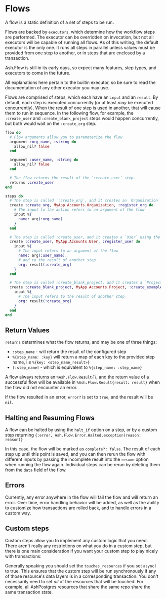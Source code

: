 # Flows

A flow is a static definition of a set of steps to be run.

Flows are backed by `executors`, which determine how the workflow steps are performed.
The executor can be overridden on invocation, but not all executors will be capable of running all flows.
As of this writing, the default executor is the only one. It runs all steps in parallel unless values must be provided from one step to another, or in steps that are enclosed by a transaction.

Ash.Flow is still in its early days, so expect many features, step types, and executors to come in the future.

All explanations here pertain to the builtin executor, so be sure to read the documentation of any other executor you may use.

Flows are comprised of steps, which each have an `input` and an `result`. By default, each step is executed concurrently (or at least *may* be executed concurrently). When the result of one step is used in another, that will cause them to run in sequence. In the following flow, for example, the `:create_user` and `:create_blank_project` steps would happen concurrently, but both would wait on the `:create_org` step.


```elixir
flow do
  # Flow arguments allow you to parameterize the flow
  argument :org_name, :string do
    allow_nil? false
  end

  argument :user_name, :string do
    allow_nil? false
  end

  # The flow returns the result of the `:create_user` step.
  returns :create_user
end

steps do
  # The step is called `:create_org`, and it creates an `Organization` using the `register_org` action.
  create :create_org, MyApp.Accounts.Organization, :register_org do
    # The input to the action refers to an argument of the flow
    input %{
      name: arg(:org_name)
    }
  end

  # The step is called :create_user, and it creates a `User` using the `:register_user` action.
  create :create_user, MyApp.Accounts.User, :register_user do
    input %{
      # The input refers to an argument of the flow
      name: arg(:user_name),
      # and to the result of another step
      org: result(:create_org)
    }
  end

  # The step is called :create_blank_project, and it creates a `Project` using the `:register_user` action.
  create :create_blank_project, MyApp.Accounts.Project, :create_example do
    input %{
      # The input refers to the result of another step
      org: result(:create_org)
    }
  end
end
```

## Return Values

`returns` determines what the flow returns, and may be one of three things:

- `:step_name` - will return the result of the configured step
- `%{step_name: :key}` will return a map of each key to the provided step name, i.e `%{key: <step_name_result>}`
- `[:step_name]` - which is equivalent to `%{step_name: :step_name}`

A flow always returns an `%Ash.Flow.Result{}`, and the return value of a successful flow will be available in `%Ash.Flow.Result{result: result}` when the flow did not encounter an error.

If the flow resulted in an error, `error?` is set to `true`, and the result will be `nil`.

## Halting and Resuming Flows

A flow can be halted by using the `halt_if` option on a step, or by a custom step returning `{:error, Ash.Flow.Error.Halted.exception(reason: reason)}`

In this case, the flow will be marked as `complete?: false`. The result of each step up until this point is saved, and you can then rerun the flow with different inputs by passing the incomplete result into the `resume` option when running the flow again. Individual steps can be rerun by deleting them from the `data` field of the flow. 

## Errors

Currently, any error anywhere in the flow will fail the flow and will return an error. Over time, error handling behavior will be added, as well as the ability to customize how transactions are rolled back, and to handle errors in a custom way.

## Custom steps

Custom steps allow you to implement any custom logic that you need. There aren't really any restrictions on what you do in a custom step, but there is one main consideration if you want your custom step to play nicely with transactions:

Generally speaking you should set the `touches_resources` if you set `async?` to true.
This ensures that the custom step will be run synchronously if any of those resource's data
layers is in a corresponding transaction. You don't necessarily need to set *all* of the
resources that will be touched. For example, all AshPostgres resources that share the same
repo share the same transaction state.
